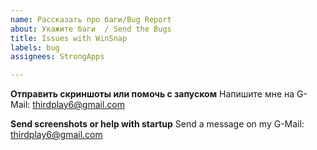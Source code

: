 ```yaml
---
name: Рассказать про баги/Bug Report
about: Укажите баги  / Send the Bugs
title: Issues with WinSnap
labels: bug
assignees: StrongApps

---
```


**Отправить скриншоты или помочь с запуском**
Напишите мне на G-Mail: thirdplay6@gmail.com

**Send screenshots or help with startup**
Send a message on my G-Mail: thirdplay6@gmail.com
